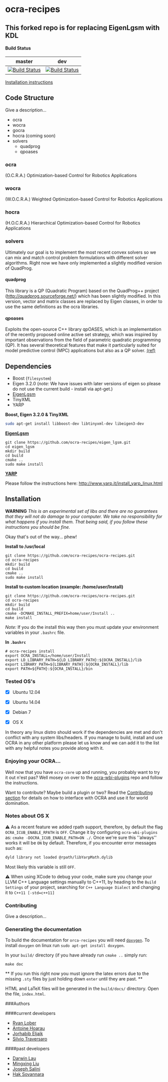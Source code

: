 # ocra-recipes

## This forked repo is for replacing EigenLgsm with KDL

#### Build Status
| master | dev |
|:------:|:---:|
| [![Build Status](https://travis-ci.org/ocra-recipes/ocra-recipes.svg?branch=master)](https://travis-ci.org/ocra-recipes/ocra-recipes) |  [![Build Status](https://travis-ci.org/ocra-recipes/ocra-recipes.svg?branch=dev)](https://travis-ci.org/ocra-recipes/ocra-recipes) |


[Installation instructions](#Installation)

## Code Structure
Give a description...

- ocra
- wocra
- gocra
- hocra (coming soon)
- solvers
  - quadprog
  - qpoases

### ocra

(O.C.R.A.) Optimization-based Control for Robotics Applications

### wocra

(W.O.C.R.A.) Weighted Optimization-based Control for Robotics Applications

### hocra

(H.O.C.R.A.) Hierarchical Optimization-based Control for Robotics Applications

### solvers

Ultimately our goal is to implement the most recent convex solvers so we can mix and match control problem formulations with different solver algorithms. Right now we have only implemented a slightly modified version of QuadProg.

#### quadprog

This library is a QP (Quadratic Program) based on the QuadProg++ project (http://quadprog.sourceforge.net/) which has been slightly modified. In this version, vector and matrix classes are replaced by Eigen classes, in order to use the same definitions as the ocra libraries.



#### qpoases

Exploits the open-source C++ library qpOASES, which is an implementation of the recently proposed online active set strategy, which was inspired by important observations from the field of parametric quadratic programming (QP). It has several theoretical features that make it particularly suited for model predictive control (MPC) applications but also as a QP solver. [(ref)](https://projects.coin-or.org/qpOASES)


## Dependencies
- Boost (`filesystem`)
- Eigen 3.2.0 (*note:* We have issues with later versions of eigen so please do not use the current build - install via apt-get.)
- [EigenLgsm](https://github.com/ocra-recipes/eigen_lgsm)
- TinyXML
- YARP

**Boost, Eigen 3.2.0 & TinyXML**
```bash
sudo apt-get install libboost-dev libtinyxml-dev libeigen3-dev
```
[**EigenLgsm**](https://github.com/ocra-recipes/eigen_lgsm)
```
git clone https://github.com/ocra-recipes/eigen_lgsm.git
cd eigen_lgsm
mkdir build
cd build
cmake ..
sudo make install
```

[**YARP**]( http://www.yarp.it)

Please follow the instructions here: http://www.yarp.it/install_yarp_linux.html


## Installation

**WARNING**
*This is an experimental set of libs and there are no guarantees that they will not do damage to your computer. We take no responsibility for what happens if you install them. That being said, if you follow these instructions you should be fine.*

Okay that's out of the way... phew!

**Install to /usr/local**
```
git clone https://github.com/ocra-recipes/ocra-recipes.git
cd ocra-recipes
mkdir build
cd build
cmake ..
sudo make install
```

**Install to custom location (example: /home/user/Install)**
```
git clone https://github.com/ocra-recipes/ocra-recipes.git
cd ocra-recipes
mkdir build
cd build
cmake -DCMAKE_INSTALL_PREFIX=home/user/Install ..
make install
```
*Note:* If you do the install this way then you must update your environment variables in your `.bashrc` file.

**In `.bashrc`**
```shell
# ocra-recipes install
export OCRA_INSTALL=/home/user/Install
export LD_LIBRARY_PATH=${LD_LIBRARY_PATH}:${OCRA_INSTALL}/lib
export LIBRARY_PATH=${LIBRARY_PATH}:${OCRA_INSTALL}/lib
export PATH=${PATH}:${OCRA_INSTALL}/bin
```

### Tested OS's

- [x] Ubuntu 12.04
- [x] Ubuntu 14.04
- [x] Debian 7
- [x] OS X


In theory any linux distro should work if the dependencies are met and don't conflict with any system libs/headers. If you manage to build, install and use OCRA in any other platform please let us know and we can add it to the list with any helpful notes you provide along with it.


### Enjoying your OCRA...
Well now that you have `ocra-core` up and running, you probably want to try it out n'est pas? Well mosey on over to the [ocra-wbi-plugins](https://github.com/ocra-recipes/ocra-wbi-plugins) repo and follow the instructions.

Want to contribute? Maybe build a plugin or two? Read the [Contributing  section](#Contributing) for details on how to interface with OCRA and use it for world domination.

### Notes about OS X
:warning: As a recent feature we added rpath support, therefore, by default the flag `OCRA_ICUB_ENABLE_RPATH` is `OFF`. Change it by configuring `ocra-wbi-plugins` as: `cmake -DOCRA_ICUB_ENABLE_PATH=ON ./`. Once we're sure this ''always'' works it will be `ON` by default. Therefore, if you encounter error messages such as:

```bash
dyld library not loaded @rpath/libYarpMath.dylib
```

Most likely this variable is still `OFF`.

:warning: When using XCode to debug your code, make sure you change your LLVM C++ Language settings manually to C++11, by heading to the `Build Settings` of your project, searching for `C++ Language Dialect` and changing it to `C++11 [-std=c++11]`


### Contributing

Give a description...

### Generating the documentation

To build the documentation for `orca-recipes` you will need [`doxygen`](http://www.stack.nl/~dimitri/doxygen/index.html). To install `doxygen` on linux run `sudo apt-get install doxygen`.

In your `build/` directory (if you have already run `cmake ..` simply run:
```
make doc
```
**
If you run this right now you must ignore the latex errors due to the missing `.sty` files by just holding down `enter` until they are past.
**

HTML and LaTeX files will be generated in the `build/docs/` directory. Open the file, `index.html`.

###Authors

####current developers

 - [Ryan Lober](https://github.com/rlober)
 - [Antoine Hoarau](https://github.com/ahoarau)
 - [Jorhabib Eljaik](https://github.com/jeljaik)
 - [Silvio Traversaro](https://github.com/traversaro)


####past developers

 - [Darwin Lau](https://github.com/darwinlau)
 - [Mingxing Liu](https://github.com/mingxing-liu)
 - [Joseph Salini](https://github.com/salini)
 - [Hak Sovannara](https://github.com/sovannara-hak)
